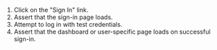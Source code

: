 1. Click on the "Sign In" link.
2. Assert that the sign-in page loads.
3. Attempt to log in with test credentials.
4. Assert that the dashboard or user-specific page loads on successful sign-in.